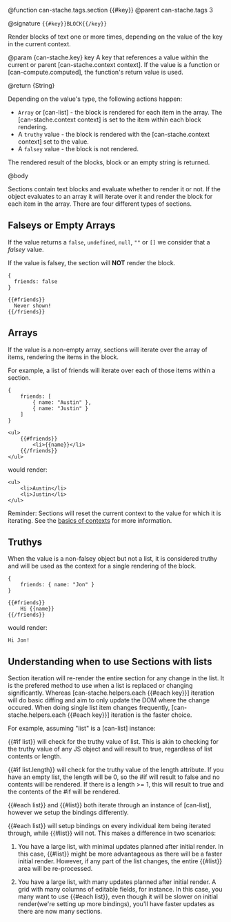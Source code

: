 @function can-stache.tags.section {{#key}}
@parent can-stache.tags 3

@signature `{{#key}}BLOCK{{/key}}`

Render blocks of text one or more times, depending
on the value of the key in the current context.

@param {can-stache.key} key A key that references a value within the current or parent
[can-stache.context context]. If the value is a function or [can-compute.computed], the
function's return value is used.


@return {String}

Depending on the value's type, the following actions happen:

- `Array` or [can-list] - the block is rendered for
  each item in the array. The [can-stache.context context] is set to
  the item within each block rendering.
- A `truthy` value - the block is rendered with the [can-stache.context context]
  set to the value.
- A `falsey` value - the block is not rendered.

The rendered result of the blocks, block or an empty string is returned.

@body

Sections contain text blocks and evaluate whether to render it or not.  If
the object evaluates to an array it will iterate over it and render the block
for each item in the array.  There are four different types of sections.

## Falseys or Empty Arrays

If the value returns a `false`, `undefined`, `null`, `""` or `[]` we consider
that a *falsey* value.

If the value is falsey, the section will **NOT** render the block.

    {
      friends: false
    }

    {{#friends}}
      Never shown!
    {{/friends}}


## Arrays

If the value is a non-empty array, sections will iterate over the
array of items, rendering the items in the block.

For example, a list of friends will iterate
over each of those items within a section.

    {
        friends: [
            { name: "Austin" },
            { name: "Justin" }
        ]
    }

    <ul>
        {{#friends}}
            <li>{{name}}</li>
        {{/friends}}
    </ul>

would render:

    <ul>
        <li>Austin</li>
        <li>Justin</li>
    </ul>

Reminder: Sections will reset the current context to the value for which it is iterating.
See the [basics of contexts](#Basics) for more information.

## Truthys

When the value is a non-falsey object but not a list, it is considered truthy and will be used
as the context for a single rendering of the block.

    {
        friends: { name: "Jon" }
    }

    {{#friends}}
        Hi {{name}}
    {{/friends}}

would render:

    Hi Jon!

## Understanding when to use Sections with lists

Section iteration will re-render the entire section for any change in the list. It is the prefered method to
use when a list is replaced or changing significantly. Whereas [can-stache.helpers.each {{#each key}}] iteration
will do basic diffing and aim to only update the DOM where the change occured. When doing single list item
changes frequently, [can-stache.helpers.each {{#each key}}] iteration is the faster choice.

For example, assuming "list" is a [can-list] instance:

{{#if list}} will check for the truthy value of list. This is akin to checking for the truthy value of any JS object and will result to true, regardless of list contents or length.

{{#if list.length}} will check for the truthy value of the length attribute. If you have an empty list, the length will be 0, so the #if will result to false and no contents will be rendered. If there is a length >= 1, this will result to true and the contents of the #if will be rendered.

{{#each list}} and {{#list}} both iterate through an instance of [can-list], however we setup the bindings differently.

{{#each list}} will setup bindings on every individual item being iterated through, while {{#list}} will not. This makes a difference in two scenarios:

1) You have a large list, with minimal updates planned after initial render. In this case, {{#list}} might be more advantageous as there will be a faster initial render. However, if any part of the list changes, the entire {{#list}} area will be re-processed.

2) You have a large list, with many updates planned after initial render. A grid with many columns of editable fields, for instance. In this case, you many want to use {{#each list}}, even though it will be slower on initial render(we're setting up more bindings), you'll have faster updates as there are now many sections.
